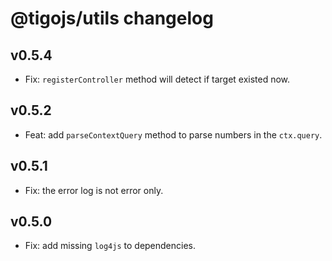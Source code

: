 # @tigojs/utils changelog

## v0.5.4

- Fix: `registerController` method will detect if target existed now.

## v0.5.2

- Feat: add `parseContextQuery` method to parse numbers in the `ctx.query`.

## v0.5.1

- Fix: the error log is not error only.

## v0.5.0

- Fix: add missing `log4js` to dependencies.
